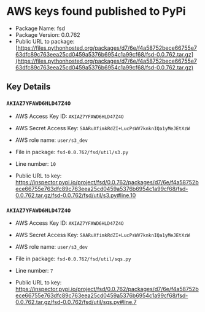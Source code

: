 # AWS keys found published to PyPi

* Package Name: fsd
* Package Version: 0.0.762
* Public URL to package: [https://files.pythonhosted.org/packages/d7/6e/f4a58752bece66755e763dfc89c763eea25cd0459a5376b6954c1a99cf68/fsd-0.0.762.tar.gz](https://files.pythonhosted.org/packages/d7/6e/f4a58752bece66755e763dfc89c763eea25cd0459a5376b6954c1a99cf68/fsd-0.0.762.tar.gz)

## Key Details

### `AKIAZ7YFAWD6HLD47Z4O`

* AWS Access Key ID: `AKIAZ7YFAWD6HLD47Z4O`
* AWS Secret Access Key: `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` 
* AWS role name: `user/s3_dev`
* File in package: `fsd-0.0.762/fsd/util/s3.py`
* Line number: `10`

* Public URL to key: https://inspector.pypi.io/project/fsd/0.0.762/packages/d7/6e/f4a58752bece66755e763dfc89c763eea25cd0459a5376b6954c1a99cf68/fsd-0.0.762.tar.gz/fsd-0.0.762/fsd/util/s3.py#line.10



### `AKIAZ7YFAWD6HLD47Z4O`

* AWS Access Key ID: `AKIAZ7YFAWD6HLD47Z4O`
* AWS Secret Access Key: `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` 
* AWS role name: `user/s3_dev`
* File in package: `fsd-0.0.762/fsd/util/sqs.py`
* Line number: `7`

* Public URL to key: https://inspector.pypi.io/project/fsd/0.0.762/packages/d7/6e/f4a58752bece66755e763dfc89c763eea25cd0459a5376b6954c1a99cf68/fsd-0.0.762.tar.gz/fsd-0.0.762/fsd/util/sqs.py#line.7


